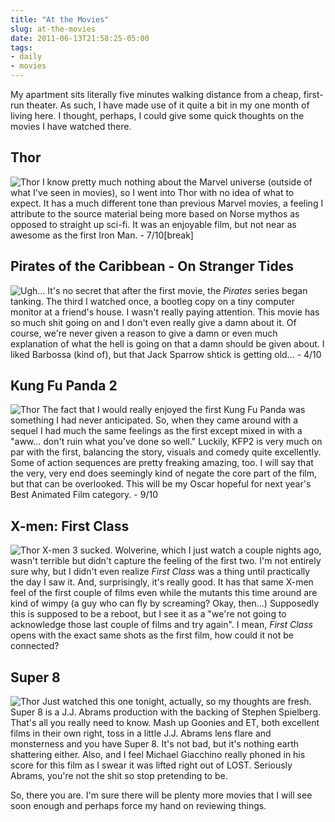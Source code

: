 ```yaml
---
title: "At the Movies"
slug: at-the-movies
date: 2011-06-13T21:58:25-05:00
tags:
- daily
- movies
---
```

My apartment sits literally five minutes walking distance from a cheap, first-run theater. As such, I have made use of it quite a bit in my one month of living here. I thought, perhaps, I could give some quick thoughts on the movies I have watched there.

## Thor
![](http://images.dxprog.com/blog/2011_reviews_thor.jpg "Thor")
I know pretty much nothing about the Marvel universe (outside of what I've seen in movies), so I went into Thor with no idea of what to expect. It has a much different tone than previous Marvel movies, a feeling I attribute to the source material being more based on Norse mythos as opposed to straight up sci-fi. It was an enjoyable film, but not near as awesome as the first Iron Man. - 7/10[break]

## Pirates of the Caribbean - On Stranger Tides
![](http://images.dxprog.com/blog/2011_reviews_pirates.jpg "Ugh...")
It's no secret that after the first movie, the _Pirates_ series began tanking. The third I watched once, a bootleg copy on a tiny computer monitor at a friend's house. I wasn't really paying attention. This movie has so much shit going on and I don't even really give a damn about it. Of course, we're never given a reason to give a damn or even much explanation of what the hell is going on that a damn should be given about. I liked Barbossa (kind of), but that Jack Sparrow shtick is getting old... - 4/10

## Kung Fu Panda 2
![](http://images.dxprog.com/blog/2011_reviews_panda.jpg "Thor")
The fact that I would really enjoyed the first Kung Fu Panda was something I had never anticipated. So, when they came around with a sequel I had much the same feelings as the first except mixed in with a "aww... don't ruin what you've done so well." Luckily, KFP2 is very much on par with the first, balancing the story, visuals and comedy quite excellently. Some of action sequences are pretty freaking amazing, too. I will say that the very, very end does seemingly kind of negate the core part of the film, but that can be overlooked. This will be my Oscar hopeful for next year's Best Animated Film category. - 9/10

## X-men: First Class
![](http://images.dxprog.com/blog/2011_reviews_xmen.jpg "Thor")
X-men 3 sucked. Wolverine, which I just watch a couple nights ago, wasn't terrible but didn't capture the feeling of the first two. I'm not entirely sure why, but I didn't even realize _First Class_ was a thing until practically the day I saw it. And, surprisingly, it's really good. It has that same X-men feel of the first couple of films even while the mutants this time around are kind of wimpy (a guy who can fly by screaming? Okay, then...) Supposedly this is supposed to be a reboot, but I see it as a "we're not going to acknowledge those last couple of films and try again". I mean, _First Class_ opens with the exact same shots as the first film, how could it not be connected?

## Super 8
![](http://images.dxprog.com/blog/2011_reviews_super8.jpg "Thor")
Just watched this one tonight, actually, so my thoughts are fresh. Super 8 is a J.J. Abrams production with the backing of Stephen Spielberg. That's all you really need to know. Mash up Goonies and ET, both excellent films in their own right, toss in a little J.J. Abrams lens flare and monsterness and you have Super 8. It's not bad, but it's nothing earth shattering either. Also, and I feel Michael Giacchino really phoned in his score for this film as I swear it was lifted right out of LOST. Seriously Abrams, you're not the shit so stop pretending to be.

So, there you are. I'm sure there will be plenty more movies that I will see soon enough and perhaps force my hand on reviewing things.
